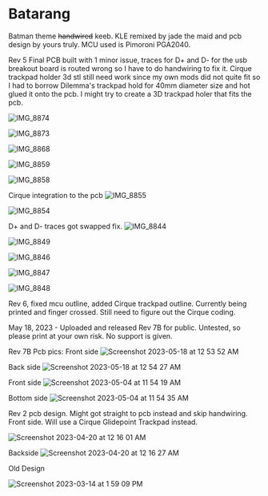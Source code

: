 # Batarang
Batman theme ~~handwired~~ keeb. KLE remixed by jade the maid and pcb design by yours truly. MCU used is Pimoroni PGA2040.

Rev 5 Final PCB built with 1 minor issue, traces for D+ and D- for the usb breakout board is routed wrong so I have to do handwiring to fix it. Cirque trackpad holder 3d stl still need work since my own mods did not quite fit so I had to borrow Dilemma's trackpad hold for 40mm diameter size and hot glued it onto the pcb. I might try to create a 3D trackpad holer that fits the pcb.

![IMG_8874](https://github.com/protieusz/Batarang/assets/118025702/df817824-4093-4bca-b787-2023050d8d66)

![IMG_8873](https://github.com/protieusz/Batarang/assets/118025702/86a7ce7f-672e-48a9-b79e-539e7c50d605)

![IMG_8868](https://github.com/protieusz/Batarang/assets/118025702/056d4528-8431-4ecf-86fa-b8d570812c15)

![IMG_8859](https://github.com/protieusz/Batarang/assets/118025702/9b0eb949-076f-4751-91d9-e6632bf75874)

![IMG_8858](https://github.com/protieusz/Batarang/assets/118025702/40a257e7-a698-4298-9e60-e7691e47f502)

Cirque integration to the pcb
![IMG_8855](https://github.com/protieusz/Batarang/assets/118025702/7a84492b-27ce-4d3b-b09f-28067b73d1e7)

![IMG_8854](https://github.com/protieusz/Batarang/assets/118025702/76d25beb-6a3e-4ca9-a092-fb19b83b453b)

D+ and D- traces got swapped fix.
![IMG_8844](https://github.com/protieusz/Batarang/assets/118025702/9e733221-68e6-4112-b2b7-0b0b022ecb1d)

![IMG_8849](https://github.com/protieusz/Batarang/assets/118025702/16306ac4-08ad-42d3-92d6-a1b22ff571f8)


![IMG_8846](https://github.com/protieusz/Batarang/assets/118025702/fbec25e4-6dd9-4324-95a6-870e432b86cf)

![IMG_8847](https://github.com/protieusz/Batarang/assets/118025702/e34f50b5-46b9-4c46-a4ef-497ea4d5bda2)

![IMG_8848](https://github.com/protieusz/Batarang/assets/118025702/cb95bad3-a672-4182-98ed-0ee7172619f6)


Rev 6, fixed mcu outline, added Cirque trackpad outline. Currently being printed and finger crossed. Still need to figure out the Cirque coding.

May 18, 2023 - Uploaded and released Rev 7B for public. Untested, so please print at your own risk. No support is given.

Rev 7B Pcb pics:
Front side
![Screenshot 2023-05-18 at 12 53 52 AM](https://github.com/protieusz/Batarang/assets/118025702/3d1ea2c6-52c0-442f-b121-e502321eb50d)

Back side
![Screenshot 2023-05-18 at 12 54 27 AM](https://github.com/protieusz/Batarang/assets/118025702/837e27ae-9cb1-40c8-bb00-336b25a68478)

Front side
![Screenshot 2023-05-04 at 11 54 19 AM](https://user-images.githubusercontent.com/118025702/236316799-80172c2d-209d-47f9-bb36-eeef42539433.png)

Bottom side
![Screenshot 2023-05-04 at 11 54 35 AM](https://user-images.githubusercontent.com/118025702/236316873-81ca758f-fd06-4c9e-8fcb-83e13c40f2d2.png)

Rev 2 pcb design. Might got straight to pcb instead and skip handwiring. Front side. Will use a Cirque Glidepoint Trackpad instead.

![Screenshot 2023-04-20 at 12 16 01 AM](https://user-images.githubusercontent.com/118025702/233693609-5e3b2258-0cb0-4a8e-a492-04189c428fcd.png)

Backside
![Screenshot 2023-04-20 at 12 16 27 AM](https://user-images.githubusercontent.com/118025702/233693698-3e8efe17-d20e-4130-8bcd-07ae9da77804.png)

Old Design

![Screenshot 2023-03-14 at 1 59 09 PM](https://user-images.githubusercontent.com/118025702/225147715-bcc93dcb-b207-419b-acf6-c5e65db474fc.png)

